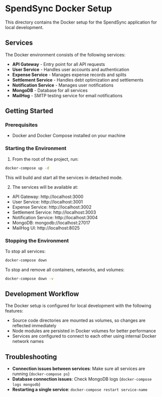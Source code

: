 # SpendSync Docker Setup

This directory contains the Docker setup for the SpendSync application for local development.

## Services

The Docker environment consists of the following services:

- **API Gateway** - Entry point for all API requests
- **User Service** - Handles user accounts and authentication
- **Expense Service** - Manages expense records and splits
- **Settlement Service** - Handles debt optimization and settlements
- **Notification Service** - Manages user notifications
- **MongoDB** - Database for all services
- **MailHog** - SMTP testing service for email notifications

## Getting Started

### Prerequisites

- Docker and Docker Compose installed on your machine

### Starting the Environment

1. From the root of the project, run:

```bash
docker-compose up -d
```

This will build and start all the services in detached mode.

2. The services will be available at:

- API Gateway: http://localhost:3000
- User Service: http://localhost:3001
- Expense Service: http://localhost:3002
- Settlement Service: http://localhost:3003
- Notification Service: http://localhost:3004
- MongoDB: mongodb://localhost:27017
- MailHog UI: http://localhost:8025

### Stopping the Environment

To stop all services:

```bash
docker-compose down
```

To stop and remove all containers, networks, and volumes:

```bash
docker-compose down -v
```

## Development Workflow

The Docker setup is configured for local development with the following features:

- Source code directories are mounted as volumes, so changes are reflected immediately
- Node modules are persisted in Docker volumes for better performance
- Services are configured to connect to each other using internal Docker network names

## Troubleshooting

- **Connection issues between services**: Make sure all services are running (`docker-compose ps`)
- **Database connection issues**: Check MongoDB logs (`docker-compose logs mongodb`)
- **Restarting a single service**: `docker-compose restart service-name` 